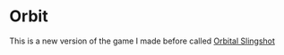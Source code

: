 # Orbit

This is a new version of the game I made before called [Orbital Slingshot](http://chung.work/blog/2018/02/orbital-slingshot-game/)
